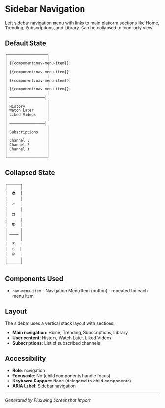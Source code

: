 # Sidebar Navigation

Left sidebar navigation menu with links to main platform sections like Home, Trending, Subscriptions, and Library. Can be collapsed to icon-only view.

## Default State

```
┌──────────────────┐
│                  │
│ {{component:nav-menu-item}}│
│                  │
│ {{component:nav-menu-item}}│
│                  │
│ {{component:nav-menu-item}}│
│                  │
│ {{component:nav-menu-item}}│
│                  │
│ ────────────────│
│                  │
│ History          │
│ Watch Later      │
│ Liked Videos     │
│                  │
│ ────────────────│
│                  │
│ Subscriptions    │
│                  │
│ Channel 1        │
│ Channel 2        │
│ Channel 3        │
│                  │
└──────────────────┘
```

## Collapsed State

```
┌──────┐
│      │
│  🏠  │
│      │
│  📈  │
│      │
│  📺  │
│      │
│  📚  │
│      │
│ ──── │
│      │
│  🕐  │
│  ⏱  │
│  👍  │
│      │
└──────┘
```

## Components Used

- `nav-menu-item` - Navigation Menu Item (button) - repeated for each menu item

## Layout

The sidebar uses a vertical stack layout with sections:
- **Main navigation**: Home, Trending, Subscriptions, Library
- **User content**: History, Watch Later, Liked Videos
- **Subscriptions**: List of subscribed channels

## Accessibility

- **Role**: navigation
- **Focusable**: No (child components handle focus)
- **Keyboard Support**: None (delegated to child components)
- **ARIA Label**: Sidebar navigation

---
*Generated by Fluxwing Screenshot Import*
